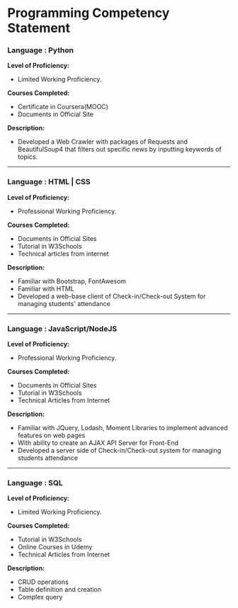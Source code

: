 # Programming Competency Statement
### **Language : Python**

**Level of Proficiency:**

* Limited Working Proficiency.

**Courses Completed:**

* Certificate in Coursera(MOOC)
* Documents in Official Site

**Description:**

* Developed a Web Crawler with packages of Requests and BeautifulSoup4 that filters out specific news by inputting keywords of topics.

---
### **Language : HTML | CSS**

**Level of Proficiency:**

* Professional Working Proficiency.

**Courses Completed:**

* Documents in Official Sites
* Tutorial in W3Schools
* Technical articles from internet

**Description:**

* Familiar with Bootstrap, FontAwesom
* Familiar with HTML
* Developed a web-base client of Check-in/Check-out System for managing students' attendance

---
### **Language : JavaScript/NodeJS**

**Level of Proficiency:**

* Professional Working Proficiency.

**Courses Completed:**

* Documents in Official Sites
* Tutorial in W3Schools
* Technical Articles from Internet

**Description:**

* Familiar with JQuery, Lodash, Moment Libraries to implement advanced features on web
pages
* With ability to create an AJAX API Server for Front-End
* Developed a server side of Check-in/Check-out system for managing students attendance

---
### **Language : SQL**

**Level of Proficiency:**

* Limited Working Proficiency.

**Courses Completed:**

* Tutorial in W3Schools
* Online Courses in Udemy
* Technical Articles from Internet

**Description:**

* CRUD operations
* Table definition and creation
* Complex query


